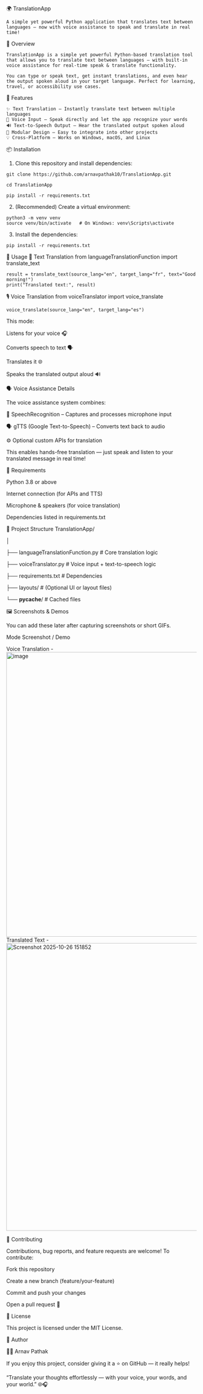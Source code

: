 🌍 TranslationApp
  
    A simple yet powerful Python application that translates text between languages — now with voice assistance to speak and translate in real time!

🧠 Overview

 
    TranslationApp is a simple yet powerful Python-based translation tool that allows you to translate text between languages — with built-in voice assistance for real-time speak & translate functionality.
    
    You can type or speak text, get instant translations, and even hear the output spoken aloud in your target language. Perfect for learning, travel, or accessibility use cases.

🚀 Features
  
    ✨ Text Translation – Instantly translate text between multiple languages
    🎤 Voice Input – Speak directly and let the app recognize your words
    🔊 Text-to-Speech Output – Hear the translated output spoken aloud
    🧩 Modular Design – Easy to integrate into other projects
    💡 Cross-Platform – Works on Windows, macOS, and Linux

📦 Installation
  
  1. Clone this repository and install dependencies:
  
    git clone https://github.com/arnavpathak10/TranslationApp.git
  
    cd TranslationApp
    
    pip install -r requirements.txt
  
  
  2. (Recommended) Create a virtual environment:
    
    python3 -m venv venv
    source venv/bin/activate   # On Windows: venv\Scripts\activate
  
  3. Install the dependencies:
  
    pip install -r requirements.txt

💬 Usage
  📝 Text Translation
    from languageTranslationFunction import translate_text
    
    result = translate_text(source_lang="en", target_lang="fr", text="Good morning!")
    print("Translated text:", result)

🎙️ Voice Translation
    from voiceTranslator import voice_translate
    
    voice_translate(source_lang="en", target_lang="es")
  
    
  This mode:
  
  Listens for your voice 🎧
  
  Converts speech to text 🗣️
  
  Translates it 🌐
  
  Speaks the translated output aloud 🔊

🗣️ Voice Assistance Details

  The voice assistance system combines:

🧠 SpeechRecognition – Captures and processes microphone input

  🗣️ gTTS (Google Text-to-Speech) – Converts text back to audio
  
  ⚙️ Optional custom APIs for translation
  
  This enables hands-free translation — just speak and listen to your translated message in real time!

🧾 Requirements
  
  Python 3.8 or above
  
  Internet connection (for APIs and TTS)
  
  Microphone & speakers (for voice translation)
  
  Dependencies listed in requirements.txt

📂 Project Structure
  TranslationApp/
  
  │
  
  ├── languageTranslationFunction.py    # Core translation logic
  
  ├── voiceTranslator.py                # Voice input + text-to-speech logic
  
  ├── requirements.txt                  # Dependencies
  
  ├── layouts/                          # (Optional UI or layout files)
  
  └── __pycache__/                      # Cached files

🖼️ Screenshots & Demos

  You can add these later after capturing screenshots or short GIFs.
  
  Mode	Screenshot / Demo
  
  Voice Translation	- <img width="1308" height="752" alt="image" src="https://github.com/user-attachments/assets/b8ae81fe-a533-45cc-8589-c7a73afa26ba" />
  Translated Text - <img width="1309" height="760" alt="Screenshot 2025-10-26 151852" src="https://github.com/user-attachments/assets/044db68f-1064-4a00-b3ff-8f1084d0e3fe" />


🤝 Contributing

  Contributions, bug reports, and feature requests are welcome!
  To contribute:
  
  Fork this repository
  
  Create a new branch (feature/your-feature)
  
  Commit and push your changes
  
  Open a pull request 🎉

🪪 License
  
  This project is licensed under the MIT License.


💬 Author

👨‍💻 Arnav Pathak

If you enjoy this project, consider giving it a ⭐ on GitHub — it really helps!

“Translate your thoughts effortlessly — with your voice, your words, and your world.” 🌐🎧
